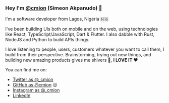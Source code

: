 ### Hey I'm [@cmion](https://github.com/cmion) (Simeon Akpanudo) 👋


I'm a software developer from Lagos, Nigeria 🇳🇬

I've been building UIs both on mobile and on the web, using technologies like React, TypeScript/JavaScript, Dart & Flutter. I also dabble with Rust, NodeJS and Python to build APIs thingy.

I love listening to people, users, customers whatever you want to call them, I build from their perspective. Brainstorming, trying out new things, and building new amazing products gives me shivers 🥶, **I LOVE IT ❤️**



You can find me on:

- [Twitter as @_cmion](https://twitter.com/_cmion)
- [GitHub as @cmion](https://github.com/cmion) 😉
- [Instagram as @_cmion](https://www.instagram.com/_cmion/) 
- [LinkedIn](https://linkedin.com/in/simeon-akpanudo)

<!-- **Cmion/cmion** is a ✨ _special_ ✨ repository because its `README.md` (this file) appears on your GitHub profile. -->

<!-- Here are some ideas to get you started: -->

<!-- - 🔭 I’m currently working on ...
- 🌱 I’m currently learning ...
- 👯 I’m looking to collaborate on ...
- 🤔 I’m looking for help with ...
- 💬 Ask me about ...
- 📫 How to reach me: ...
- 😄 Pronouns: ...
- ⚡ Fun fact: ... -->

<!-- <img align="center" src="https://github-readme-stats.vercel.app/api/top-langs/?username=cmion&theme=radical" /> -->
<!-- [![Cmions's github stats](https://github-readme-stats.vercel.app/api?username=cmion)](https://github.com/cmion/github-readme-stats) -->
<!-- ![Cmions's github collaborations](https://github-readme-stats.vercel.app/api?username=cmion&count_private=true) -->

